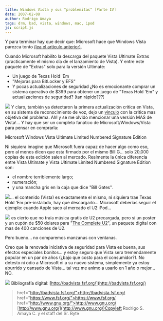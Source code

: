 ```yaml
---
title: Windows Vista y sus "problemitas" [Parte IV]
date: 2007-02-08
author: Rodrigo Amaya
tags: drm, bad, vista, windows, mac, ipod
js: script.js
---
```


Y para terminar hay que decir que: Microsoft hace que Windows Vista parezca
      tonto [(lea el articulo anterior)](http://rodrigoamaya.blogspot.com/2007/02/windows-vista-y-sus-problemitas-parte.html).

Cuando Microsoft habilito la descarga
      del paquete Vista Ultimate Extras (practicamente el mismo día de el lanzamiento de
      Vista).
Y entre este paquete de "Extras" solo para la versión Ultimate:

- Un juego de Texas Hold 'Em
- "Mejoras para BitLocker y EFS"
- Y pocas actualizaciones de seguridad
¿No es emocionante comprar un sistema operativo de $399 para
      obtener un juego de
"Texas Hold 'Em" y actualizaciones de seguridad? (tan
      rápido???)

[![](http://www.blogsmithmedia.com/www.engadget.com/media/2007/01/vista-ult-update-3.jpg)](http://www.blogsmithmedia.com/www.engadget.com/media/2007/01/vista-ult-update-3.jpg)
Y claro, también ya detectaron la primera
      actualización critica en Vista, en su sistema de reconocimiento de voz, dejo un [vinculo](http://www.technewsworld.com/rsstory/55542.html) con la critica mas
      objetiva del problema.
Ah! y se me olvido mencionar una versión MAS de Vista!... Y
      hay que ser un completo fanático de Microsoft/Windows/Vista para pensar en comprarla:

Microsoft Windows Vista Ultimate Limited Numbered Signature Edition

Ni siquiera imagine que Microsoft fuera capaz de
      hacer algo como eso, pero al menos dicen que esta firmado por el mismo Bill G... solo 20,000
      copias de esta edición salen al mercado.
Realmente la única diferencia entre Vista
      Ultimate y Vista Ultimate Limited Numbered Signature Edition son:

- el nombre terriblemente largo;
- numeración;
- y una mancha gris en la caja que dice "Bill Gates".

[![](http://bp1.blogger.com/_ayvorITawE4/Rcx_16SA9uI/AAAAAAAAAEU/8aT0TYkY0ig/s400/ultimate-limited-edition.jpg)](http://bp1.blogger.com/_ayvorITawE4/Rcx_16SA9uI/AAAAAAAAAEU/8aT0TYkY0ig/s1600-h/ultimate-limited-edition.jpg)... el contenido
      (Vista) es exactamente el mismo, ni siquiera trae Texas Hold 'Em pre-instalado, hay que
      descargarlo...
Microsoft deberías seguir el ejemplo: cuando Apple saco al mercado
      el U2 iPod...

[![](http://bp3.blogger.com/_ayvorITawE4/RcyBWaSA9wI/AAAAAAAAAEk/1IyusteoqJI/s400/ipodu2.JPG)](http://bp3.blogger.com/_ayvorITawE4/RcyBWaSA9wI/AAAAAAAAAEk/1IyusteoqJI/s1600-h/ipodu2.JPG)
es
      cierto que no traía música gratis de U2 precargada, pero si un poster y un cupón de $50 dolares para "[The Complete U2](http://www.amazon.com/Apple-video-Special-Black-Generation/dp/B000IJVETY/sr=8-1/qid=1171030541/ref=pd_bbs_sr_1/103-1155249-1863044?ie=UTF8&s=electronics)", un paquete digital con mas de 400 canciones de U2.

Pero bueno... no comparemos manzanas con
      ventanas.

Creo que la renovada iniciativa de seguridad
      para Vista es buena, sus efectos especiales bonitos... y estoy seguro que Vista sera
      tremendamente popular en un par de años (¿bajo que costo para el consumidor?).
No
      detesto ni odio a Microsoft ni a su nuevo sistema, simplemente ya estoy aburrido y cansado de Vista... tal vez me animo a usarlo en 1
      año o mejor... NO.

[![](http://bp2.blogger.com/_ayvorITawE4/RcyDMKSA9xI/AAAAAAAAAEs/L7mxHrhFtCo/s400/BadVista_no_littering.png)](http://bp2.blogger.com/_ayvorITawE4/RcyDMKSA9xI/AAAAAAAAAEs/L7mxHrhFtCo/s1600-h/BadVista_no_littering.png)
Bibliografía digital:
[http://badvista.fsf.org/](http://badvista.fsf.org/)
>  href="http://badvista.fsf.org/">http://badvista.fsf.org/
>  href="https://www.fsf.org/">https://www.fsf.org/
>  href="http://www.gnu.org/">http://www.gnu.org/
[http://www.gnu.org/](http://www.gnu.org/)Copyleft
      Rodrigo S. Amaya C. y el staff del Sr. Byte